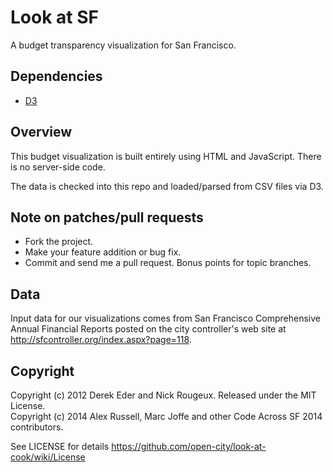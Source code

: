Look at SF
=====================================

A budget transparency visualization for San Francisco.

Dependencies
------------

- [D3](http://d3js.org/)

Overview
--------

This budget visualization is built entirely using HTML and JavaScript. There is no server-side code.

The data is checked into this repo and loaded/parsed from CSV files via D3.

Note on patches/pull requests
-----------------------------

* Fork the project.
* Make your feature addition or bug fix.
* Commit and send me a pull request. Bonus points for topic branches.

Data
----

Input data for our visualizations comes from San Francisco Comprehensive Annual Financial Reports posted
on the city controller's web site at http://sfcontroller.org/index.aspx?page=118.

Copyright
---------

Copyright (c) 2012 Derek Eder and Nick Rougeux. Released under the MIT License. <br>
Copyright (c) 2014 Alex Russell, Marc Joffe and other Code Across SF 2014 contributors.

See LICENSE for details https://github.com/open-city/look-at-cook/wiki/License
